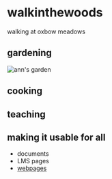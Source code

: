 # walkinthewoods

walking at oxbow meadows
<h2>gardening</h2>

![ann's garden](http://annnewland.com/assets/Summer%20solstice%20garden.jpg)

<h2>cooking</h2>
<h2>teaching</h2>
<h2>making it usable for all</h2>

* documents
* LMS pages
* [webpages](http://annnewland.com)
